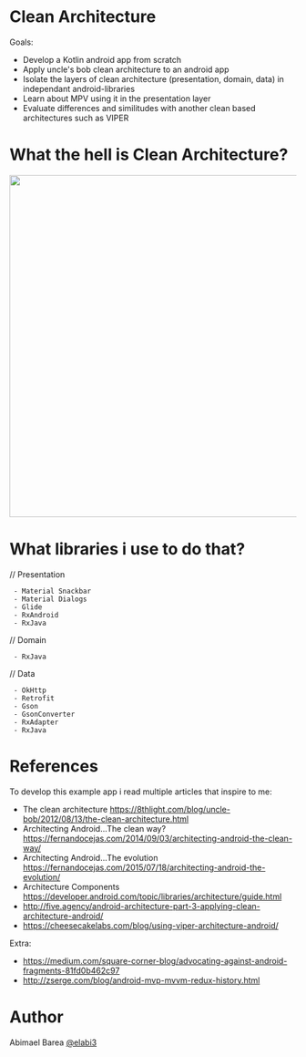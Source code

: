 # Clean Architecture

Goals:

  - Develop a Kotlin android app from scratch
  - Apply uncle's bob clean architecture to an android app
  - Isolate the layers of clean architecture (presentation, domain, data) in independant android-libraries
  - Learn about MPV using it in the presentation layer
  - Evaluate differences and similitudes with another clean based architectures such as VIPER 

# What the hell is Clean Architecture?

<p align="center">
<img src="https://github.com/elabi3/CleanArchitecture/blob/master/architecture-layers.png" height="600">
</p>

# What libraries i use to do that?

  // Presentation
     
     - Material Snackbar
     - Material Dialogs
     - Glide
     - RxAndroid
     - RxJava

  // Domain
     
     - RxJava
     
  // Data
     
     - OkHttp
     - Retrofit
     - Gson
     - GsonConverter
     - RxAdapter
     - RxJava
      
# References

To develop this example app i read multiple articles that inspire to me:

  - The clean architecture https://8thlight.com/blog/uncle-bob/2012/08/13/the-clean-architecture.html
  - Architecting Android...The clean way? https://fernandocejas.com/2014/09/03/architecting-android-the-clean-way/
  - Architecting Android...The evolution https://fernandocejas.com/2015/07/18/architecting-android-the-evolution/
  - Architecture Components https://developer.android.com/topic/libraries/architecture/guide.html 
  - http://five.agency/android-architecture-part-3-applying-clean-architecture-android/
  - https://cheesecakelabs.com/blog/using-viper-architecture-android/
  
Extra:

  - https://medium.com/square-corner-blog/advocating-against-android-fragments-81fd0b462c97
  - http://zserge.com/blog/android-mvp-mvvm-redux-history.html
  
# Author

Abimael Barea [@elabi3](https://github.com/elabi3)
